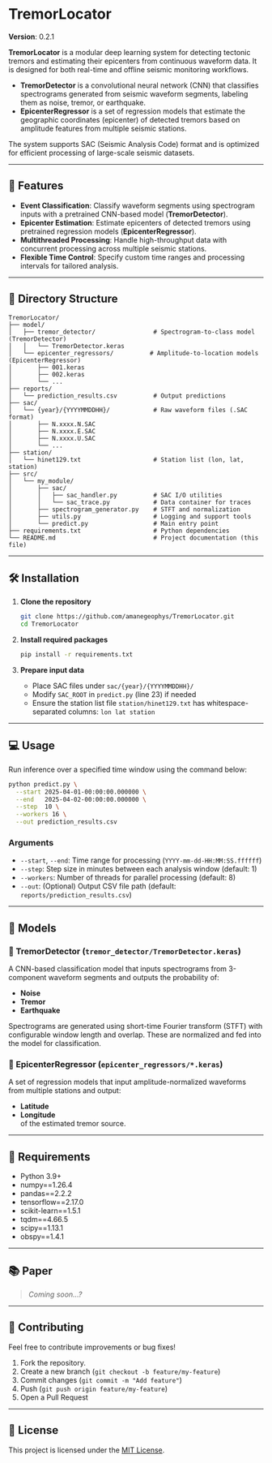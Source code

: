 # TremorLocator

**Version**: 0.2.1

**TremorLocator** is a modular deep learning system for detecting tectonic tremors and estimating their epicenters from continuous waveform data. It is designed for both real-time and offline seismic monitoring workflows.

- **TremorDetector** is a convolutional neural network (CNN) that classifies spectrograms generated from seismic waveform segments, labeling them as noise, tremor, or earthquake.
- **EpicenterRegressor** is a set of regression models that estimate the geographic coordinates (epicenter) of detected tremors based on amplitude features from multiple seismic stations.

The system supports SAC (Seismic Analysis Code) format and is optimized for efficient processing of large-scale seismic datasets.

---

## 🚀 Features

- **Event Classification**: Classify waveform segments using spectrogram inputs with a pretrained CNN-based model (**TremorDetector**).
- **Epicenter Estimation**: Estimate epicenters of detected tremors using pretrained regression models (**EpicenterRegressor**).
- **Multithreaded Processing**: Handle high-throughput data with concurrent processing across multiple seismic stations.
- **Flexible Time Control**: Specify custom time ranges and processing intervals for tailored analysis.

---

## 📁 Directory Structure

```
TremorLocator/
├── model/
│   ├── tremor_detector/                # Spectrogram-to-class model (TremorDetector)
│   │   └── TremorDetector.keras
│   └── epicenter_regressors/          # Amplitude-to-location models (EpicenterRegressor)
│       ├── 001.keras
│       ├── 002.keras
│       └── ...
├── reports/ 
│   └── prediction_results.csv          # Output predictions
├── sac/
│   └── {year}/{YYYYMMDDHH}/            # Raw waveform files (.SAC format)
│       ├── N.xxxx.N.SAC
│       ├── N.xxxx.E.SAC
│       ├── N.xxxx.U.SAC
│       └── ...
├── station/
│   └── hinet129.txt                    # Station list (lon, lat, station)
├── src/
│   └── my_module/
│       ├── sac/
│       │   ├── sac_handler.py          # SAC I/O utilities
│       │   └── sac_trace.py            # Data container for traces
│       ├── spectrogram_generator.py    # STFT and normalization
│       ├── utils.py                    # Logging and support tools
│       └── predict.py                  # Main entry point
├── requirements.txt                    # Python dependencies
└── README.md                           # Project documentation (this file)
```

---

## 🛠️ Installation

1. **Clone the repository**
   ```bash
   git clone https://github.com/amanegeophys/TremorLocator.git
   cd TremorLocator
   ```

2. **Install required packages**
   ```bash
   pip install -r requirements.txt
   ```

3. **Prepare input data**
   - Place SAC files under `sac/{year}/{YYYYMMDDHH}/`
   - Modify `SAC_ROOT` in `predict.py` (line 23) if needed
   - Ensure the station list file `station/hinet129.txt` has whitespace-separated columns: `lon lat station`

---

## 💻 Usage

Run inference over a specified time window using the command below:

```bash
python predict.py \
  --start 2025-04-01-00:00:00.000000 \
  --end   2025-04-02-00:00:00.000000 \
  --step  10 \
  --workers 16 \
  --out prediction_results.csv
```

### Arguments

- `--start`, `--end`: Time range for processing (`YYYY-mm-dd-HH:MM:SS.ffffff`)
- `--step`: Step size in minutes between each analysis window (default: 1)
- `--workers`: Number of threads for parallel processing (default: 8)
- `--out`: (Optional) Output CSV file path (default: `reports/prediction_results.csv`)

---

## 🧠 Models

### 🔹 TremorDetector (`tremor_detector/TremorDetector.keras`)
A CNN-based classification model that inputs spectrograms from 3-component waveform segments and outputs the probability of:

- **Noise**
- **Tremor**
- **Earthquake**

Spectrograms are generated using short-time Fourier transform (STFT) with configurable window length and overlap. These are normalized and fed into the model for classification.

### 🔸 EpicenterRegressor (`epicenter_regressors/*.keras`)
A set of regression models that input amplitude-normalized waveforms from multiple stations and output:

- **Latitude**
- **Longitude**  
of the estimated tremor source.

---

## 📄 Requirements

- Python 3.9+
- numpy==1.26.4
- pandas==2.2.2
- tensorflow==2.17.0
- scikit-learn==1.5.1
- tqdm==4.66.5
- scipy==1.13.1
- obspy==1.4.1

---

## 📚 Paper

> *Coming soon...?*

---

## 📁 Contributing

Feel free to contribute improvements or bug fixes!

1. Fork the repository.
2. Create a new branch (`git checkout -b feature/my-feature`)
3. Commit changes (`git commit -m "Add feature"`)
4. Push (`git push origin feature/my-feature`)
5. Open a Pull Request

---

## 📝 License

This project is licensed under the [MIT License](LICENSE).